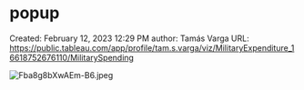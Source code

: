 # popup

Created: February 12, 2023 12:29 PM
author: Tamás Varga
URL: https://public.tableau.com/app/profile/tam.s.varga/viz/MilitaryExpenditure_16618752676110/MilitarySpending

![Fba8g8bXwAEm-B6.jpeg](popup%209bb3cbec231541739f83588860ec6b35/Fba8g8bXwAEm-B6.jpeg)